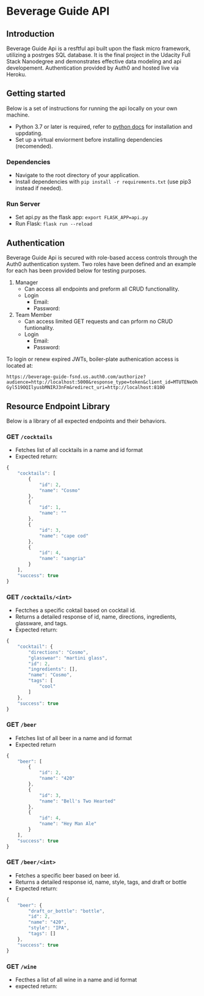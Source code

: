 # Beverage Guide API

## Introduction
Beverage Guide Api is a resftful api built upon the flask micro framework, utilizing a postrges SQL database. It is the 
final project in the Udacity Full Stack Nanodegree and demonstrates effective data modeling and api developement. 
Authentication provided by Auth0 and hosted live via Heroku.

## Getting started 
Below is a set of instructions for running the api locally on your own machine.
- Python 3.7 or later is required, refer to [python docs](https://docs.python.org/3/using/unix.html#getting-and-installing-the-latest-version-of-python) for installation and uppdating.
- Set up a virtual enviorment before installing dependencies (recomended).
### Dependencies
- Navigate to the root directory of your application.
- Install dependencies with `pip install -r requirements.txt` (use pip3 instead if needed).
### Run Server
- Set api.py as the flask app:
  `export FLASK_APP=api.py`
- Run Flask:
  `flask run --reload`

## Authentication
Beverage Guide Api is secured with role-based access controls through the Auth0 authentication system. Two roles 
have been defined and an example for each has been provided below for testing purposes.

1. Manager
    * Can access all endpoints and preform all CRUD functionallity.
    * Login
      * Email:
      * Password:
2. Team Member 
    * Can access limited GET requests and can prform no CRUD funtionality.
    * Login
      * Email:
      * Password:

To login or renew expired JWTs, boiler-plate authenication access is located at:

`https://beverage-guide-fsnd.us.auth0.com/authorize?audience=http://localhost:5000&response_type=token&client_id=MTUTENeOhGyl519OQIlyusbMNIRJ3nFm&redirect_uri=http://localhost:8100`

## Resource Endpoint Library
Below is a library of all expected endpoints and their behaviors.

### GET `/cocktails`
- Fetches list of all cocktails in a name and id format
- Expected return:
```js
{
    "cocktails": [
        {
            "id": 2,
            "name": "Cosmo"
        },
        {
            "id": 1,
            "name": ""
        },
        {
            "id": 3,
            "name": "cape cod"
        },
        {
            "id": 4,
            "name": "sangria"
        }
    ],
    "success": true
}
```

### GET `/cocktails/<int>`
- Fectches a specific coktail based on cocktail id.
- Returns a detailed response of id, name, directions, ingredients, glassware, and tags.
- Expected return:
```js
{
    "cocktail": {
        "directions": "Cosmo",
        "glasswear": "martini glass",
        "id": 2,
        "ingredients": [],
        "name": "Cosmo",
        "tags": [
            "cool"
        ]
    },
    "success": true
}
```

### GET `/beer`
- Fetches list of all beer in a name and id format
- Expected return
```js
{
    "beer": [
        {
            "id": 2,
            "name": "420"
        },
        {
            "id": 3,
            "name": "Bell's Two Hearted"
        },
        {
            "id": 4,
            "name": "Hey Man Ale"
        }
    ],
    "success": true
}
```

### GET `/beer/<int>`
- Fetches a specific beer based on beer id.
- Returns a detailed response id, name, style, tags, and draft or bottle
- Expected return:
```js
{
    "beer": {
        "draft_or_bottle": "bottle",
        "id": 2,
        "name": "420",
        "style": "IPA",
        "tags": []
    },
    "success": true
}
```

### GET `/wine`
- Fecthes a list of all wine in a name and id format
- expected return:

